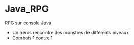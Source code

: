# Java_RPG
 RPG sur console Java
 - Un héros rencontre des monstres de différents niveaux
 - Combats 1 contre 1
